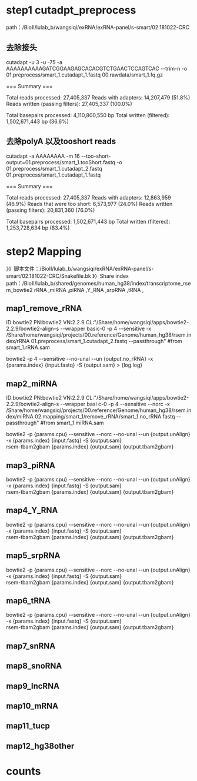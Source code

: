 # step1 cutadpt_preprocess
path：/BioII/lulab_b/wangsiqi/exRNA/exRNA-panel/s-smart/02.181022-CRC
## 去除接头
cutadapt -u 3 -u -75 -a AAAAAAAAAAGATCGGAAGAGCACACGTCTGAACTCCAGTCAC --trim-n -o 01.preprocess/smart_1.cutadapt_1.fastq 00.rawdata/smart_1.fq.gz

=== Summary ===

Total reads processed:              27,405,337
Reads with adapters:                14,207,479 (51.8%)
Reads written (passing filters):    27,405,337 (100.0%)

Total basepairs processed: 4,110,800,550 bp
Total written (filtered):  1,502,671,443 bp (36.6%)

## 去除polyA 以及tooshort reads
cutadapt -a AAAAAAAA -m 16 --too-short-output=01.preprocess/smart_1.tooShort.fastq -o 01.preprocess/smart_1.cutadapt_2.fastq 01.preprocess/smart_1.cutadapt_1.fastq

=== Summary ===

Total reads processed:              27,405,337
Reads with adapters:                12,863,959 (46.9%)
Reads that were too short:           6,573,977 (24.0%)
Reads written (passing filters):    20,831,360 (76.0%)

Total basepairs processed: 1,502,671,443 bp
Total written (filtered):  1,253,728,634 bp (83.4%)

# step2 Mapping
》》脚本文件：/BioII/lulab_b/wangsiqi/exRNA/exRNA-panel/s-smart/02.181022-CRC/Snakefile.bk 
》〉Share index path：/BioII/lulab_b/shared/genomes/human_hg38/index/transcriptome_rsem_bowtie2
rRNA ,miRNA ,piRNA ,Y_RNA ,srpRNA ,tRNA ,
## map1_remove_rRNA
ID:bowtie2      PN:bowtie2      VN:2.2.9        CL:"/Share/home/wangsiqi/apps/bowtie2-2.2.9/bowtie2-align-s --wrapper basic-0 -p 4 --sensitive -x /Share/home/wangsiqi/projects/00.reference/Genome/human_hg38/rsem.index/rRNA 01.preprocess/smart_1.cutadapt_2.fastq --passthrough" #from smart_1.rRNA.sam

bowtie2 -p 4 --sensitive --no-unal --un {output.no_rRNA} -x {params.index} {input.fastq} -S {output.sam} > {log.log}

## map2_miRNA
ID:bowtie2      PN:bowtie2      VN:2.2.9        CL:"/Share/home/wangsiqi/apps/bowtie2-2.2.9/bowtie2-align-s --wrapper basi
c-0 -p 4 --sensitive --norc -x /Share/home/wangsiqi/projects/00.reference/Genome/human_hg38/rsem.index/miRNA 02.mapping/smart_1/remove_rRNA/smart_1.no_rRNA.fastq --passthrough" #from smart_1.miRNA.sam
                
bowtie2 -p {params.cpu} --sensitive --norc --no-unal --un {output.unAlign} -x {params.index} {input.fastq} -S {output.sam} 
           </br>   rsem-tbam2gbam {params.index} {output.sam} {output.tbam2gbam}

## map3_piRNA

bowtie2 -p {params.cpu} --sensitive --norc --no-unal --un {output.unAlign} -x {params.index} {input.fastq} -S {output.sam} 
           </br>   rsem-tbam2gbam {params.index} {output.sam} {output.tbam2gbam}

## map4_Y_RNA

bowtie2 -p {params.cpu} --sensitive --norc --no-unal --un {output.unAlign} -x {params.index} {input.fastq} -S {output.sam}
            </br>       rsem-tbam2gbam {params.index} {output.sam} {output.tbam2gbam}
## map5_srpRNA
bowtie2 -p {params.cpu} --sensitive --norc --no-unal --un {output.unAlign} -x {params.index} {input.fastq} -S {output.sam}
            </br>       rsem-tbam2gbam {params.index} {output.sam} {output.tbam2gbam}

## map6_tRNA
bowtie2 -p {params.cpu} --sensitive --norc --no-unal --un {output.unAlign} -x {params.index} {input.fastq} -S {output.sam}
             </br>      rsem-tbam2gbam {params.index} {output.sam} {output.tbam2gbam}

## map7_snRNA

## map8_snoRNA

## map9_lncRNA

## map10_mRNA

## map11_tucp

## map12_hg38other

# counts

